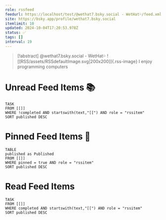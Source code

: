 ```yaml
---
role: rssfeed
feedurl: https://localhost/test/@wethat7․bsky․social - WetHat💦/feed.xml
site: https://bsky.app/profile/wethat7.bsky.social
itemlimit: 10
updated: 2024-10-04T17:20:53.978Z
status: ✅
tags: []
interval: 19
---
```

> [!abstract] @wethat7.bsky.social - WetHat💦
> ![[RSS/assets/RSSdefaultImage.svg|200x200]]{.rss-image}
> I enjoy programming computers

# Unread Feed Items 📚
~~~dataview
TASK
FROM [[]]
WHERE !completed AND startswith(text,"[[") AND role = "rssitem"
SORT published DESC
~~~

# Pinned Feed Items 📍
~~~dataview
TABLE
published as Published
FROM [[]]
WHERE pinned = true AND role = "rssitem"
SORT published DESC
~~~

# Read Feed Items
~~~dataview
TASK
FROM [[]]
WHERE completed AND startswith(text,"[[") AND role = "rssitem"
SORT published DESC
~~~